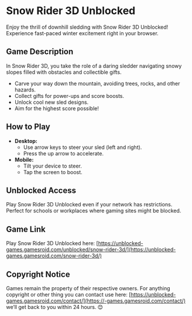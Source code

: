 # Snow Rider 3D Unblocked

Enjoy the thrill of downhill sledding with Snow Rider 3D Unblocked! Experience fast-paced winter excitement right in your browser.

## Game Description

In Snow Rider 3D, you take the role of a daring sledder navigating snowy slopes filled with obstacles and collectible gifts.  

* Carve your way down the mountain, avoiding trees, rocks, and other hazards.
* Collect gifts for power-ups and score boosts.
* Unlock cool new sled designs.
* Aim for the highest score possible!

## How to Play

* **Desktop:**
    * Use arrow keys to steer your sled (left and right).
    * Press the up arrow to accelerate. 
* **Mobile:**
    * Tilt your device to steer.
    * Tap the screen to boost.

## Unblocked Access

Play Snow Rider 3D Unblocked even if your network has restrictions. Perfect for schools or workplaces where gaming sites might be blocked.

## Game Link

Play Snow Rider 3D Unblocked here: [https://unblocked-games.gamesroid.com/unblocked/snow-rider-3d/](https://unblocked-games.gamesroid.com/snow-rider-3d/)

## Copyright Notice

Games remain the property of their respective owners. For anything copyright or other thing you can contact use here: [https://unblocked-games.gamesroid.com/contact/](https://-games.gamesroid.com/contact/) we’ll get back to you within 24 hours. 😊
